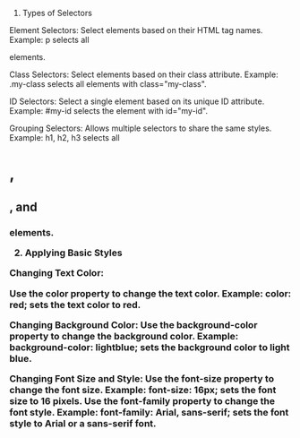 1. Types of Selectors

Element Selectors:
Select elements based on their HTML tag names.
Example: p selects all <p> elements.

Class Selectors:
Select elements based on their class attribute.
Example: .my-class selects all elements with class="my-class".

ID Selectors:
Select a single element based on its unique ID attribute.
Example: #my-id selects the element with id="my-id".

Grouping Selectors:
Allows multiple selectors to share the same styles.
Example: h1, h2, h3 selects all <h1>, <h2>, and <h3> elements.

2. Applying Basic Styles

Changing Text Color:

Use the color property to change the text color.
Example: color: red; sets the text color to red.

Changing Background Color:
Use the background-color property to change the background color.
Example: background-color: lightblue; sets the background color to light blue.

Changing Font Size and Style:
Use the font-size property to change the font size.
Example: font-size: 16px; sets the font size to 16 pixels.
Use the font-family property to change the font style.
Example: font-family: Arial, sans-serif; sets the font style to Arial or a sans-serif font.